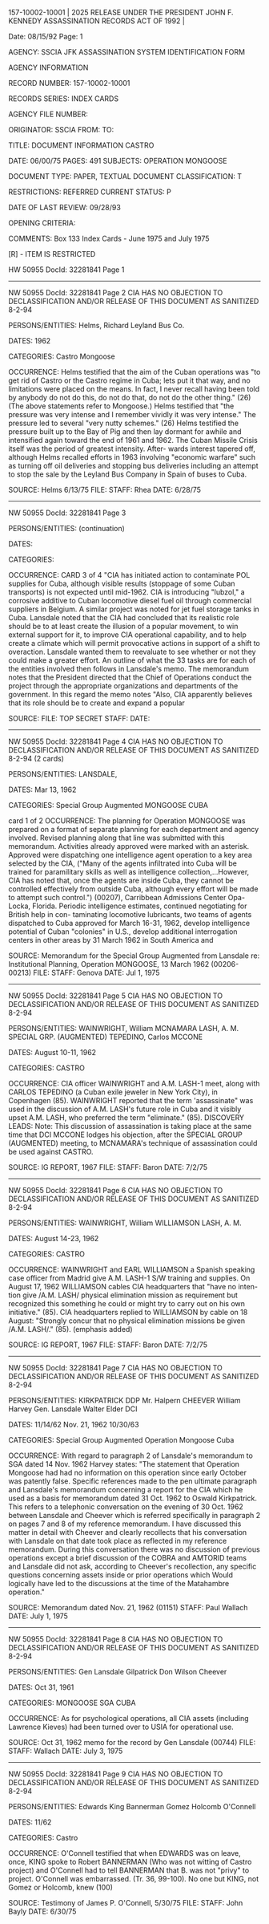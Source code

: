 157-10002-10001 | 2025 RELEASE UNDER THE PRESIDENT JOHN F. KENNEDY ASSASSINATION RECORDS ACT OF 1992 |

Date: 08/15/92
Page: 1

AGENCY: SSCIA
JFK ASSASSINATION SYSTEM
IDENTIFICATION FORM

AGENCY INFORMATION

RECORD NUMBER: 157-10002-10001

RECORDS SERIES:
INDEX CARDS

AGENCY FILE NUMBER:

ORIGINATOR: SSCIA
FROM:
TO:

TITLE:
DOCUMENT INFORMATION
CASTRO

DATE: 06/00/75
PAGES: 491
SUBJECTS:
OPERATION MONGOOSE

DOCUMENT TYPE: PAPER, TEXTUAL DOCUMENT
CLASSIFICATION: T

RESTRICTIONS: REFERRED
CURRENT STATUS: P

DATE OF LAST REVIEW: 09/28/93

OPENING CRITERIA:

COMMENTS:
Box 133
Index Cards - June 1975 and July 1975

[R] - ITEM IS RESTRICTED

HW 50955 DocId: 32281841 Page 1

---

NW 50955 DocId: 32281841
Page 2
CIA HAS NO OBJECTION TO
DECLASSIFICATION AND/OR
RELEASE OF THIS DOCUMENT
AS SANITIZED
8-2-94

PERSONS/ENTITIES:
Helms, Richard
Leyland Bus Co.

DATES:
1962

CATEGORIES:
Castro
Mongoose

OCCURRENCE:
Helms testified that the aim of the Cuban operations was "to
get rid of Castro or the Castro regime in Cuba; lets put it that way, and no
limitations were placed on the means. In fact, I never recall having been told by
anybody do not do this, do not do that, do not do the other thing." (26) (The
above statements refer to Mongoose.) Helms testified that "the pressure was very
intense and I remember vividly it was very intense." The pressure led to several
"very nutty schemes." (26) Helms testified the pressure built up to the Bay of Pig
and then lay dormant for awhile and intensified again toward the end of 1961 and
1962. The Cuban Missile Crisis itself was the period of greatest intensity. After-
wards interest tapered off, although Helms recalled efforts in 1963 involving
"economic warfare" such as turning off oil deliveries and stopping bus deliveries
including an attempt to stop the sale by the Leyland Bus Company in Spain of buses to
Cuba.

SOURCE: Helms 6/13/75
FILE:
STAFF: Rhea
DATE: 6/28/75

---

NW 50955
DocId: 32281841 Page 3

PERSONS/ENTITIES:
(continuation)

DATES:

CATEGORIES:

OCCURRENCE: CARD 3 of 4
"CIA has initiated action to contaminate POL supplies for Cuba, although visible results
(stoppage of some Cuban transports) is not expected until mid-1962. CIA is introducing
"lubzol," a corrosive additive to Cuban locomotive diesel fuel oil through commercial
suppliers in Belgium. A similar project was noted for jet fuel storage tanks in Cuba.
Lansdale noted that the CIA had concluded that its realistic role should be to at least
create the illusion of a popular movement, to win external support for it, to improve
CIA operational capability, and to help create a climate which will permit provocative
actions in support of a shift to overaction. Lansdale wanted them to reevaluate
to see whether or not they could make a greater effort. An outline of what the 33 tasks
are for each of the entities involved then follows in Lansdale's memo. The memorandum
notes that the President directed that the Chief of Operations conduct the project through
the appropriate organizations and departments of the government. In this regard the memo
notes "Also, CIA apparently believes that its role should be to create and expand a popular

SOURCE:
FILE:
TOP SECRET
STAFF:
DATE:

---

NW 50955 DocId: 32281841
Page 4
CIA HAS NO OBJECTION TO
DECLASSIFICATION AND/OR
RELEASE OF THIS DOCUMENT
AS SANITIZED
8-2-94 (2 cards)

PERSONS/ENTITIES:
LANSDALE,

DATES:
Mar 13, 1962

CATEGORIES:
Special Group Augmented
MONGOOSE
CUBA

card 1 of 2
OCCURRENCE:
The planning for Operation MONGOOSE was prepared on a format of separate
planning for each department and agency involved. Revised planning along that line was
submitted with this memorandum. Activities already approved were marked with an asterisk.
Approved were dispatching one intelligence agent operation to a key area selected by the
CIA, ("Many of the agents infiltrated into Cuba will be trained for paramilitary skills
as well as intelligence collection,...However, CIA has noted that, once the agents are
inside Cuba, they cannot be controlled effectively from outside Cuba, although every effort
will be made to attempt such control.") (00207), Carribbean Admissions Center Opa-Locka,
Florida. Periodic intelligence estimates, continued negotiating for British help in con-
taminating locomotive lubricants, two teams of agents dispatched to Cuba approved for
March 16-31, 1962, develop intelligence potential of Cuban "colonies" in U.S., develop
additional interrogation centers in other areas by 31 March 1962 in South America and

SOURCE: Memorandum for the Special Group Augmented
from Lansdale re: Institutional Planning, Operation MONGOOSE,
13 March 1962 (00206-00213)
FILE:
STAFF: Genova
DATE: Jul 1, 1975

---

NW 50955 DocId: 32281841
Page 5
CIA HAS NO OBJECTION TO
DECLASSIFICATION AND/OR
RELEASE OF THIS DOCUMENT
AS SANITIZED 8-2-94

PERSONS/ENTITIES:
WAINWRIGHT, William
MCNAMARA
LASH, A. M.
SPECIAL GRP. (AUGMENTED)
TEPEDINO, Carlos
MCCONE

DATES:
August 10-11, 1962

CATEGORIES:
CASTRO

OCCURRENCE:
CIA officer WAINWRIGHT and A.M. LASH-1 meet, along with CARLOS TEPEDINO (a
Cuban exile jeweler in New York City), in Copenhagen (85). WAINWRIGHT reported
that the term 'assassinate" was used in the discussion of A.M. LASH's future role
in Cuba and it visibly upset A.M. LASH, who preferred the term "eliminate." (85).
DISCOVERY LEADS: Note: This discussion of assassination is taking place
at the same time that DCI MCCONE lodges his objection, after the SPECIAL GROUP
(AUGMENTED) meeting, to MCNAMARA's technique of assassination
could be used against CASTRO.

SOURCE: IG REPORT, 1967
FILE:
STAFF: Baron
DATE: 7/2/75

---

NW 50955 DocId: 32281841
Page 6
CIA HAS NO OBJECTION TO
DECLASSIFICATION AND/OR
RELEASE OF THIS DOCUMENT
AS SANITIZED 8-2-94

PERSONS/ENTITIES:
WAINWRIGHT, William
WILLIAMSON
LASH, A. M.

DATES:
August 14-23, 1962

CATEGORIES:
CASTRO

OCCURRENCE:
WAINWRIGHT and EARL WILLIAMSON a Spanish speaking case officer from
Madrid give A.M. LASH-1 S/W training and supplies.
On August 17, 1962 WILLIAMSON cables CIA headquarters that "have no inten-
tion give /A.M. LASH/ physical elimination mission as requirement but recognized
this something he could or might try to carry out on his own initiative." (85).
CIA headquarters replied to WILLIAMSON by cable on 18 August: "Strongly
concur that no physical elimination missions be given /A.M. LASH/." (85).
(emphasis added)

SOURCE: IG REPORT, 1967
FILE:
STAFF: Baron
DATE: 7/2/75

---

NW 50955
DocId: 32281841 Page 7
CIA HAS NO OBJECTION TO
DECLASSIFICATION AND/OR
RELEASE OF THIS DOCUMENT
AS SANITIZED 8-2-94

PERSONS/ENTITIES:
KIRKPATRICK
DDP
Mr. Halpern
CHEEVER
William Harvey
Gen. Lansdale
Walter Elder
DCI

DATES:
11/14/62
Nov. 21, 1962
10/30/63

CATEGORIES:
Special Group Augmented
Operation Mongoose
Cuba

OCCURRENCE:
With regard to paragraph 2 of Lansdale's memorandum to SGA dated 14 Nov.
1962 Harvey states: "The statement that Operation Mongoose had had no information on
this operation since early October was patently false. Specific references made to the
pen ultimate paragraph and Lansdale's memorandum concerning a report for the CIA which he
used as a basis for memorandum dated 31 Oct. 1962 to Oswald Kirkpatrick. This refers to
a telephonic conversation on the evening of 30 Oct. 1962 between Lansdale and Cheever
which is referred specifically in paragraph 2 on pages 7 and 8 of my reference memorandum.
I have discussed this matter in detail with Cheever and clearly recollects that his
conversation with Lansdale on that date took place as reflected in my reference memorandum.
During this conversation there was no discussion of previous operations except a brief
discussion of the COBRA and AMTORID teams and Lansdale did not ask, according to Cheever's
recollection, any specific questions concerning assets inside or prior operations which
Would logically have led to the discussions at the time
of the Matahambre operation."

SOURCE: Memorandum dated Nov. 21, 1962 (01151)
STAFF: Paul Wallach
DATE: July 1, 1975

---

NW 50955
DocId: 32281841
Page 8
CIA HAS NO OBJECTION TO
DECLASSIFICATION AND/OR
RELEASE OF THIS DOCUMENT
AS SANITIZED 8-2-94

PERSONS/ENTITIES:
Gen Lansdale
Gilpatrick
Don Wilson
Cheever

DATES:
Oct 31, 1961

CATEGORIES:
MONGOOSE
SGA
CUBA

OCCURRENCE:
As for psychological operations, all CIA assets (including Lawrence
Kieves) had been turned over to USIA for operational use.

SOURCE: Oct 31, 1962 memo for the record by Gen Lansdale (00744)
FILE:
STAFF: Wallach
DATE: July 3, 1975

---

NW 50955
DocId: 32281841
Page 9
CIA HAS NO OBJECTION TO
DECLASSIFICATION AND/OR
RELEASE OF THIS DOCUMENT
AS SANITIZED 8-2-94

PERSONS/ENTITIES:
Edwards
King
Bannerman
Gomez
Holcomb
O'Connell

DATES:
11/62

CATEGORIES:
Castro

OCCURRENCE:
O'Connell testified that when EDWARDS was on leave, once, KING spoke to
Robert BANNERMAN (Who was not witting of Castro project) and O'Connell had
to tell BANNERMAN that B. was not "privy" to project. O'Connell was embarrassed.
(Tr. 36, 99-100). No one but KING, not Gomez or Holcomb, knew (100)

SOURCE: Testimony of James P. O'Connell, 5/30/75
FILE:
STAFF: John Bayly
DATE: 6/30/75
